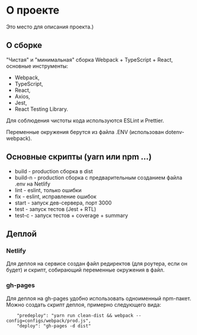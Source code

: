 # О проекте
Это место для описания проекта.)

## О сборке
"Чистая" и "минимальная" сборка Webpack + TypeScript + React, основные инструменты:
- Webpack,
- TypeScript,
- React,
- Axios,
- Jest,
- React Testing Library.

Для соблюдения чистоты кода используются ESLint и Prettier.

Переменные окружения берутся из файла .ENV (использован dotenv-webpack).

## Основные скрипты (yarn или npm ...)
- build - production сборка в dist
- build-n - production сборка с предварительным созданием файла .env на Netlify
- lint - eslint, только ошибки
- fix - eslint, исправление ошибок
- start - запуск дев-сервера, порт 3000
- test - запуск тестов (Jest + RTL)
- test-c - запуск тестов + coverage + summary

## Деплой
### Netlify
Для деплоя на сервисе создан файл редиректов (для роутера, если он будет) и скрипт, собирающий переменные окружения в файл.

### gh-pages
Для деплоя на gh-pages удобно использовать одноименный npm-пакет. Можно создать скрипт деплоя, примерно следующего вида:
```
    "predeploy": "yarn run clean-dist && webpack --config=configs/webpack/prod.js",
    "deploy": "gh-pages -d dist"
```
